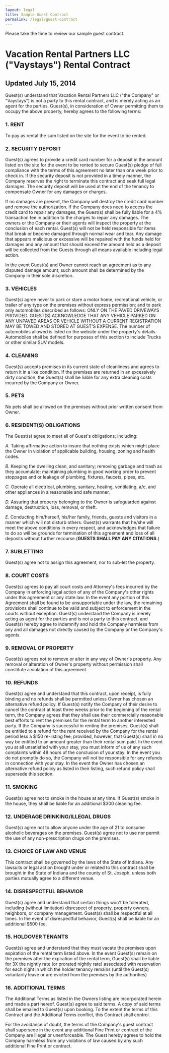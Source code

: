 ```yaml
---
layout: legal
title: Sample Guest Contract
permalink: /legal/guest-contract
---
```

Please take the time to review our sample guest contract.

# Vacation Rental Partners LLC ("Vaystays") Rental Contract
## Updated July 15, 2014

Guest(s) understand that Vacation Rental Partners LLC ("the Company" or "Vaystays") is not a party to this rental contract, and is merely acting as an agent for the parties. Guest(s), in consideration of Owner permitting them to occupy the above property, hereby agrees to the following terms:


### 1. RENT
To pay as rental the sum listed on the site for the event to be rented.

### 2. SECURITY DEPOSIT
Guest(s) agrees to provide a credit card number for a deposit in the amount listed on the site for the event to be rented to secure Guest(s) pledge of full compliance with the terms of this agreement no later than one week prior to check in. If the security deposit is not provided in a timely manner, the Company reserves the right to terminate this contract and seek full legal damages. The security deposit will be used at the end of the tenancy to compensate Owner for any damages or charges.

If no damages are present, the Company will destroy the credit card number and remove the authorization. If the Company does need to access the credit card to repair any damages, the Guest(s) shall be fully liable for a 4% transaction fee in addition to the charges to repair any damages. The owners or the Company or their agents will inspect the property at the conclusion of each rental. Guest(s) will not be held responsible for items that break or become damaged through normal wear and tear. Any damage that appears malicious or excessive will be repaired with the funds held for damages and any amount that should exceed the amount held as a deposit will be collected from the Guests through all means available including legal action.

In the event Guest(s) and Owner cannot reach an agreement as to any disputed damage amount, such amount shall be determined by the Company in their sole discretion.

### 3. VEHICLES
Guest(s) agree never to park or store a motor home, recreational vehicle, or trailer of any type on the premises without express permission; and to park only automobiles described as follows: ONLY ON THE PAVED DRIVEWAYS PROVIDED. GUEST(S) ACKNOWLEDGE THAT ANY VEHICLE PARKED ON ANY UNPAVED AREAS OR VEHICLE WITHOUT A CURRENT REGISTRATION MAY BE TOWED AND STORED AT GUEST'S EXPENSE. The number of automobiles allowed is listed on the website under the property's details. Automobiles shall be defined for purposes of this section to include Trucks or other similar SUV models.

### 4. CLEANING
Guest(s) accepts premises in its current state of cleanliness and agrees to return it in a like condition. If the premises are returned in an excessively dirty condition, the Guest(s) shall be liable for any extra cleaning costs incurred by the Company or Owner.

### 5. PETS
No pets shall be allowed on the premises without prior written consent from Owner.

### 6. RESIDENT(S) OBLIGATIONS
The Guest(s) agree to meet all of Guest's obligations; including:

*A.* Taking affirmative action to insure that nothing exists which might place the Owner in violation of applicable building, housing, zoning and health codes.

*B.* Keeping the dwelling clean, and sanitary; removing garbage and trash as they accumulate; maintaining plumbing in good working order to prevent stoppages and or leakage of plumbing, fixtures, faucets, pipes, etc.

*C.* Operate all electrical, plumbing, sanitary, heating, ventilating, a/c, and other appliances in a reasonable and safe manner.

*D.* Assuring that property belonging to the Owner is safeguarded against damage, destruction, loss, removal, or theft.

*E.* Conducting him/herself, his/her family, friends, guests and visitors in a manner which will not disturb others. Guest(s) warrants that he/she will meet the above conditions in every respect, and acknowledges that failure to do so will be grounds for termination of this agreement and loss of all deposits without further recourse.(**GUESTS SHALL PAY ANY CITATIONS.**)

### 7. SUBLETTING
Guest(s) agree not to assign this agreement, nor to sub-let the property.

### 8. COURT COSTS
Guest(s) agrees to pay all court costs and Attorney's fees incurred by the Company in enforcing legal action of any of the Company's other rights under this agreement or any state law. In the event any portion of this Agreement shall be found to be unsupportable under the law, the remaining provisions shall continue to be valid and subject to enforcement in the courts without exception. Guest(s) understand the Company is merely acting as agent for the parties and is not a party to this contract, and Guest(s) hereby agree to indemnify and hold the Company harmless from any and all damages not directly caused by the Company or the Company's agents.

### 9. REMOVAL OF PROPERTY
Guest(s) agrees not to remove or alter in any way of Owner's property. Any removal or alteration of Owner's property without permission shall constitute a violation of this agreement.

### 10. REFUNDS
Guest(s) agree and understand that this contract, upon receipt, is fully binding and no refunds shall be permitted unless Owner has chosen an alternative refund policy. If Guest(s) notify the Company of their desire to cancel the contract at least three weeks prior to the beginning of the rental term, the Company agrees that they shall use their commercially reasonable best efforts to rent the premises for the rental term to another interested party. If the Company is successful in renting the premises, Guest(s) shall be entitled to a refund for the rent received by the Company for the rental period less a $150 re-listing fee; provided, however, that Guest(s) shall in no way be entitled to an amount greater than their rental sum paid. In the event you at all unsatisfied with your stay, you must inform of us of any such complaints within 48 hours of the conclusion of your stay. In the event you do not promptly do so, the Company will not be responsible for any refunds in connection with your stay. In the event the Owner has chosen an alternative refund policy as listed in their listing, such refund policy shall supersede this section.

### 11. SMOKING
Guest(s) agree not to smoke in the house at any time. If Guest(s) smoke in the house, they shall be liable for an additional $300 cleaning fee.

### 12. UNDERAGE DRINKING/ILLEGAL DRUGS
Guest(s) agree not to allow anyone under the age of 21 to consume alcoholic beverages on the premises. Guest(s) agree not to use nor permit the use of any non-prescription drugs on the premises.

### 13. CHOICE OF LAW AND VENUE
This contract shall be governed by the laws of the State of Indiana. Any lawsuits or legal action brought under or related to this contract shall be brought in the State of Indiana and the county of St. Joseph, unless both parties mutually agree to a different venue.

### 14. DISRESPECTFUL BEHAVIOR
Guest(s) agree and understand that certain things won't be tolerated, including (without limitation) disrespect of property, property owners, neighbors, or company management. Guest(s) shall be respectful at all times. In the event of disrespectful behavior, Guest(s) shall be liable for an additional $500 fee.

### 15. HOLDOVER TENANTS
Guest(s) agree and understand that they must vacate the premises upon expiration of the rental term listed above. In the event Guest(s) remain on the premises after the expiration of the rental term, Guest(s) shall be liable for 3X the nightly rate (or prorated nightly rate) associated with reservation for each night in which the holder tenancy remains (until the Guest(s) voluntarily leave or are evicted from the premises by the authorities)

### 16. ADDITIONAL TERMS
The Additional Terms as listed in the Owners listing are incorporated herein and made a part hereof. Guest(s) agree to said terms. A copy of said terms shall be emailed to Guest(s) upon booking. To the extent the terms of this Contract and the Additional Terms conflict, this Contract shall control.

For the avoidance of doubt, the terms of the Company's guest contract shall supersede in the event any additional Fine Print or contract of the Company are illegal or unenforceable. The Guest hereby agrees to hold the Company harmless from any violations of law caused by any such additional Fine Print or contract.
